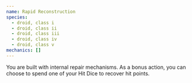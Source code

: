 ```yaml
---
name: Rapid Reconstruction
species:
  - droid, class i
  - droid, class ii
  - droid, class iii
  - droid, class iv
  - droid, class v
mechanics: []
---
```

You are built with internal repair mechanisms. As a bonus action, you can choose to spend one of your Hit Dice to recover hit points.
